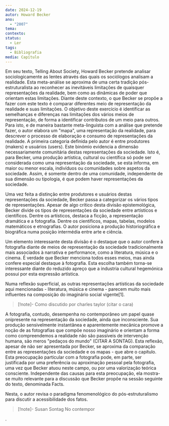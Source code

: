 ```yaml
---
date: 2024-12-19
autor: Howard Becker
ano:
  - "2007"
tema: 
contexto: 
status:
  - Ler
tags:
  - Bibliografia
media: Capítulo
---
```


Em seu texto, Telling About Society, Howard Becker pretende analisar sociologicamente as lentes através das quais os sociólogos analisam a realidade. Esta meta-análise se aproxima de uma certa tradição pós-estruturalista ao reconhecer as inevitáveis limitações de quaisquer representações da realidade, bem como as dinâmicas de poder que orientam estas limitações. 
Diante deste contexto, o que Becker se propõe a fazer com este texto é comparar diferentes meio de representação da realidade e suas limitações. O objetivo deste exercício é identificar as semelhanças e diferenças nas limitações dos vários meios de representação, de forma a identificar contributos de um meio para outros.
Para isto, e de maneira bastante meta-linguista com a análise que pretende fazer, o autor elabora um "mapa", uma representação da realidade, para descrever o processo de elaboração e consumo de representações da realidade. 
A primeira categoria definida pelo autor é entre produtores (makers) e usuários (users). Este binómio evidencia a dimensão necessariamente comunitária destas representações da sociedade. Isto é, para Becker, uma produção artística, cultural ou científica só pode ser considerada como uma representação da sociedade, se esta informa, em maior ou menor escala, indivíduos ou comunidades sobre aspetos da sociedade. Assim, é somente dentro de uma comunidade, independente de sua dimensão ou tipologia, é que podem haver representações da sociedade. 

Uma vez feita a distinção entre produtores e usuários destas representações da sociedade, Becker passa a categorizar os vários tipos de representações. Apesar de algo crítico desta divisão epistemológica, Becker divide os tipos de representações da sociedade entre artísticos e científicos. Dentre os artísticos, destaca a ficção, a representação dramática e a fotografia. Dentre os científicos, mapas, tabelas, modelos matemáticos e etnografias. O autor posiciona a produção historiográfica e biográfica numa posição intermédia entre arte e ciência. 

Um elemento interessante desta divisão é o destaque que o autor confere à fotografia diante de meios de representação da sociedade tradicionalmente mais associados à narrativa e performance, como a literatura, música e o cinema. É verdade que Becker menciona todos esses meios, mas ainda confere especial destaque à fotografia. Esta escolha também torna-se interessante diante do reduzido apreço que a industria cultural hegemónica possui por esta expressão artística. 

Numa reflexão superficial, as outras representações artísticas da sociedade aqui mencionadas - literatura, música e cinema - parecem muito mais influentes na composição do imaginário social vigente[1].
>[!note]- Como discutido por charles taylor (citar o cara)

A fotografia, contudo, desempenha no contemporâneo um papel quase onipresente na representação da sociedade, ainda que inconsciente. Sua produção sensivelmente instantânea e aparentemente mecânica promove a noção de as fotografias que compõe nosso imaginário e orientam a forma como compreendemos a realidade não são passíveis de intervenção humana, são meros "pedaços do mundo" (CITAR A SONTAG). 
Esta reflexão, apesar de não ser apresentada por Becker, se aproxima da comparação entre as representações da sociedade e os mapas - que abre o capítulo. 
Esta preocupação particular com a fotografia pode, em parte, ser justificada por uma preferência ou aproximação pessoal pela fotografia, uma vez que Becker atuou neste campo, ou por uma valorização teórica consciente. Independente das causas para esta preocupação, ela mostra-se muito relevante para a discussão que Becker propõe na sessão seguinte do texto, denominada Facts.

Nesta, o autor revisa o paradigma fenomenológico do pós-estruturalismo para discutir a acessibilidade dos fatos. 
>[!note]- Susan Sontag
>No contempor

.